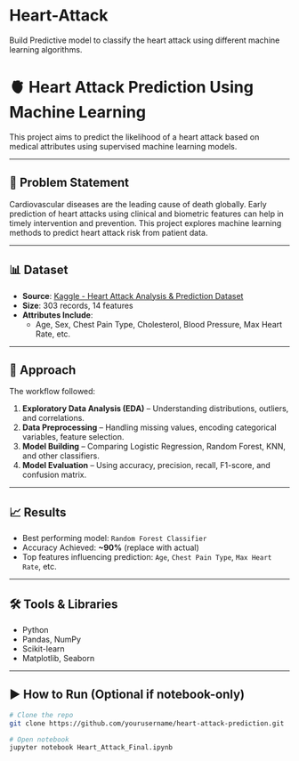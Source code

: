 # Heart-Attack
Build Predictive model to classify the heart attack using different machine learning algorithms.

# 🫀 Heart Attack Prediction Using Machine Learning

This project aims to predict the likelihood of a heart attack based on medical attributes using supervised machine learning models.

---

## 🚨 Problem Statement

Cardiovascular diseases are the leading cause of death globally. Early prediction of heart attacks using clinical and biometric features can help in timely intervention and prevention. This project explores machine learning methods to predict heart attack risk from patient data.

---

## 📊 Dataset

- **Source**: [Kaggle - Heart Attack Analysis & Prediction Dataset](https://www.kaggle.com/datasets/fedesoriano/heart-attack-prediction)
- **Size**: 303 records, 14 features
- **Attributes Include**:
  - Age, Sex, Chest Pain Type, Cholesterol, Blood Pressure, Max Heart Rate, etc.

---

## 🧠 Approach

The workflow followed:
1. **Exploratory Data Analysis (EDA)** – Understanding distributions, outliers, and correlations.
2. **Data Preprocessing** – Handling missing values, encoding categorical variables, feature selection.
3. **Model Building** – Comparing Logistic Regression, Random Forest, KNN, and other classifiers.
4. **Model Evaluation** – Using accuracy, precision, recall, F1-score, and confusion matrix.

---

## 📈 Results

- Best performing model: `Random Forest Classifier`
- Accuracy Achieved: **~90%** (replace with actual)
- Top features influencing prediction: `Age`, `Chest Pain Type`, `Max Heart Rate`, etc.

---

## 🛠️ Tools & Libraries

- Python
- Pandas, NumPy
- Scikit-learn
- Matplotlib, Seaborn

---

## ▶️ How to Run (Optional if notebook-only)

```bash
# Clone the repo
git clone https://github.com/yourusername/heart-attack-prediction.git

# Open notebook
jupyter notebook Heart_Attack_Final.ipynb

